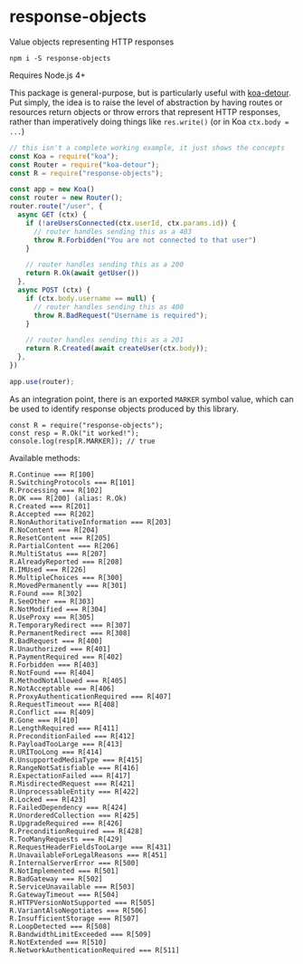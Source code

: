 # response-objects

Value objects representing HTTP responses

```
npm i -S response-objects
```

Requires Node.js 4+

This package is general-purpose, but is particularly useful with [koa-detour](http://github.com/bttmly/koa-detour). Put simply, the idea is to raise the level of abstraction by having routes or resources return objects or throw errors that represent HTTP responses, rather than imperatively doing things like `res.write()` (or in Koa `ctx.body = ...`)

```js
// this isn't a complete working example, it just shows the concepts
const Koa = require("koa");
const Router = require("koa-detour");
const R = require("response-objects");

const app = new Koa()
const router = new Router();
router.route("/user", {
  async GET (ctx) {
    if (!areUsersConnected(ctx.userId, ctx.params.id)) {
      // router handles sending this as a 403
      throw R.Forbidden("You are not connected to that user")
    }

    // router handles sending this as a 200
    return R.Ok(await getUser())
  },
  async POST (ctx) {
    if (ctx.body.username == null) {
      // router handles sending this as 400
      throw R.BadRequest("Username is required");
    }

    // router handles sending this as a 201
    return R.Created(await createUser(ctx.body));
  },
})

app.use(router);
```

As an integration point, there is an exported `MARKER` symbol value, which can be used to identify response objects produced by this library.

```
const R = require("response-objects");
const resp = R.Ok("it worked!");
console.log(resp[R.MARKER]); // true
```

Available methods:
```
R.Continue === R[100]
R.SwitchingProtocols === R[101]
R.Processing === R[102]
R.OK === R[200] (alias: R.Ok)
R.Created === R[201]
R.Accepted === R[202]
R.NonAuthoritativeInformation === R[203]
R.NoContent === R[204]
R.ResetContent === R[205]
R.PartialContent === R[206]
R.MultiStatus === R[207]
R.AlreadyReported === R[208]
R.IMUsed === R[226]
R.MultipleChoices === R[300]
R.MovedPermanently === R[301]
R.Found === R[302]
R.SeeOther === R[303]
R.NotModified === R[304]
R.UseProxy === R[305]
R.TemporaryRedirect === R[307]
R.PermanentRedirect === R[308]
R.BadRequest === R[400]
R.Unauthorized === R[401]
R.PaymentRequired === R[402]
R.Forbidden === R[403]
R.NotFound === R[404]
R.MethodNotAllowed === R[405]
R.NotAcceptable === R[406]
R.ProxyAuthenticationRequired === R[407]
R.RequestTimeout === R[408]
R.Conflict === R[409]
R.Gone === R[410]
R.LengthRequired === R[411]
R.PreconditionFailed === R[412]
R.PayloadTooLarge === R[413]
R.URITooLong === R[414]
R.UnsupportedMediaType === R[415]
R.RangeNotSatisfiable === R[416]
R.ExpectationFailed === R[417]
R.MisdirectedRequest === R[421]
R.UnprocessableEntity === R[422]
R.Locked === R[423]
R.FailedDependency === R[424]
R.UnorderedCollection === R[425]
R.UpgradeRequired === R[426]
R.PreconditionRequired === R[428]
R.TooManyRequests === R[429]
R.RequestHeaderFieldsTooLarge === R[431]
R.UnavailableForLegalReasons === R[451]
R.InternalServerError === R[500]
R.NotImplemented === R[501]
R.BadGateway === R[502]
R.ServiceUnavailable === R[503]
R.GatewayTimeout === R[504]
R.HTTPVersionNotSupported === R[505]
R.VariantAlsoNegotiates === R[506]
R.InsufficientStorage === R[507]
R.LoopDetected === R[508]
R.BandwidthLimitExceeded === R[509]
R.NotExtended === R[510]
R.NetworkAuthenticationRequired === R[511]
```
